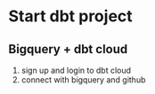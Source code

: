 # Start dbt project

## Bigquery + dbt cloud
1. sign up and login to dbt cloud
2. connect with bigquery and github